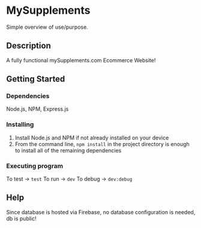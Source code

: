 # MySupplements

Simple overview of use/purpose.

## Description

A fully functional mySupplements.com Ecommerce Website!

## Getting Started

### Dependencies

Node.js, NPM, Express.js

### Installing

1) Install Node.js and NPM if not already installed on your device
2) From the command line, `npm install` in the project directory is enough to install all of the remaining dependencies

### Executing program
To test -> `test`
To run -> `dev`
To debug -> `dev:debug`


## Help

Since database is hosted via Firebase, no database configuration is needed, db is public!
